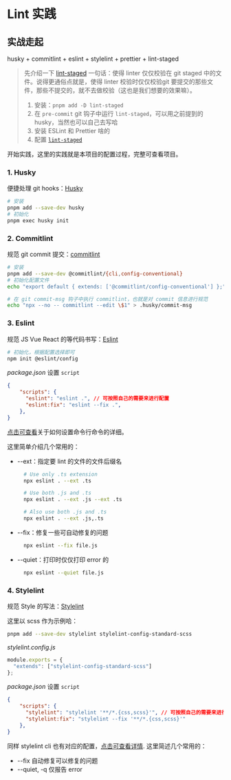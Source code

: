 # Lint 实践

## 实战走起

husky + commitlint + eslint + stylelint + prettier + lint-staged

> 先介绍一下 [lint-staged](https://github.com/lint-staged/lint-staged)
> 一句话：使得 linter 仅仅校验在 git staged 中的文件。说得更通俗点就是，使得 linter 校验时仅仅校验git 要提交的那些文件，那些不提交的，就不去做校验（这也是我们想要的效果嘛）。
> 1. 安装：`pnpm add -D lint-staged`
> 2. 在 `pre-commit` git 钩子中运行 `lint-staged`，可以用之前提到的 husky，当然也可以自己去写哈
> 3. 安装 ESLint 和 Prettier 啥的
> 4. 配置 [`lint-staged`](https://github.com/lint-staged/lint-staged?#configuration)

开始实践，这里的实践就是本项目的配置过程，完整可查看项目。

### 1. Husky

便捷处理 git hooks：[Husky](https://typicode.github.io/husky/)

```bash
# 安装
pnpm add --save-dev husky
# 初始化
pnpm exec husky init
```

### 2. Commitlint

规范 git commit 提交：[commitlint](https://commitlint.js.org/)

```bash
# 安装
pnpm add --save-dev @commitlint/{cli,config-conventional}
# 初始化配置文件
echo "export default { extends: ['@commitlint/config-conventional'] };" > commitlint.config.js

# 在 git commit-msg 钩子中执行 commitlint，也就是对 commit 信息进行规范
echo "npx --no -- commitlint --edit \$1" > .husky/commit-msg
```

### 3. Eslint

规范 JS Vue React 的等代码书写：[Eslint](https://eslint.org/)

```bash
# 初始化，根据配置选择即可
npm init @eslint/config
```

_package.json_ 设置 `script`

```json
{
    "scripts": {
      "eslint": "eslint .", // 可按照自己的需要来进行配置
      "eslint:fix": "eslint --fix .",
    },
}
```
[点击可查看](https://eslint.org/docs/latest/use/command-line-interface)关于如何设置命令行命令的详细。

这里简单介绍几个常用的：
- --ext：指定要 lint 的文件的文件后缀名
  ```bash
    # Use only .ts extension
    npx eslint . --ext .ts

    # Use both .js and .ts
    npx eslint . --ext .js --ext .ts

    # Also use both .js and .ts
    npx eslint . --ext .js,.ts
  ```
- --fix：修复一些可自动修复的问题
  ```bash
    npx eslint --fix file.js
  ```
- --quiet：打印时仅仅打印 error 的
  ```bash
    npx eslint --quiet file.js
  ```

### 4. Stylelint

规范 Style 的写法：[Stylelint](https://stylelint.io/user-guide/get-started)

这里以 scss 作为示例哈：

```bash
pnpm add --save-dev stylelint stylelint-config-standard-scss
```

_stylelint.config.js_

```js
module.exports = {
  "extends": ["stylelint-config-standard-scss"]
};
```

_package.json_ 设置 `script`

```json
{
    "scripts": {
      "stylelint": "stylelint '**/*.{css,scss}'", // 可按照自己的需要来进行配置
      "stylelint:fix": "stylelint --fix '**/*.{css,scss}'"
    },
}
```

同样 stylelint cli 也有对应的配置，[点击可查看详情](https://stylelint.io/user-guide/cli).
这里简述几个常用的：

- --fix 自动修复可以修复的问题
- --quiet, -q 仅报告 error

